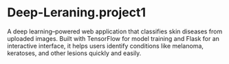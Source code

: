 # Deep-Leraning.project1
A deep learning–powered web application that classifies skin diseases from uploaded images. Built with TensorFlow for model training and Flask for an interactive interface, it helps users identify conditions like melanoma, keratoses, and other lesions quickly and easily.
